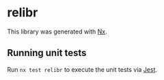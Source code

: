 # relibr

This library was generated with [Nx](https://nx.dev).

## Running unit tests

Run `nx test relibr` to execute the unit tests via [Jest](https://jestjs.io).

